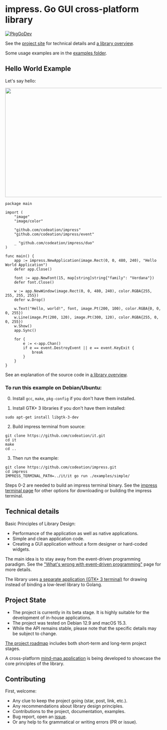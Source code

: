# impress. Go GUI cross-platform library

[![PkgGoDev](https://pkg.go.dev/badge/github.com/codeation/impress)](https://pkg.go.dev/github.com/codeation/impress)

See the [project site](https://codeation.github.io/impress/) for technical details and [a library overview](https://codeation.github.io/impress/library-overview.html).

Some usage examples are in the [examples folder](https://github.com/codeation/impress/tree/master/examples).

## Hello World Example

Let's say hello:

<img src="https://codeation.github.io/images/hello_small.png" width="545" height="350" />

```
package main

import (
    "image"
    "image/color"

    "github.com/codeation/impress"
    "github.com/codeation/impress/event"

    _ "github.com/codeation/impress/duo"
)

func main() {
    app := impress.NewApplication(image.Rect(0, 0, 480, 240), "Hello World Application")
    defer app.Close()

    font := app.NewFont(15, map[string]string{"family": "Verdana"})
    defer font.Close()

    w := app.NewWindow(image.Rect(0, 0, 480, 240), color.RGBA{255, 255, 255, 255})
    defer w.Drop()

    w.Text("Hello, world!", font, image.Pt(200, 100), color.RGBA{0, 0, 0, 255})
    w.Line(image.Pt(200, 120), image.Pt(300, 120), color.RGBA{255, 0, 0, 255})
    w.Show()
    app.Sync()

    for {
        e := <-app.Chan()
        if e == event.DestroyEvent || e == event.KeyExit {
            break
        }
    }
}
```

See an explanation of the source code in [a library overview](https://codeation.github.io/impress/library-overview.html).

### To run this example on Debian/Ubuntu:

0. Install `gcc`, `make`, `pkg-config` if you don't have them installed.

1. Install GTK+ 3 libraries if you don't have them installed:

```
sudo apt-get install libgtk-3-dev
```

2. Build impress terminal from source:

```
git clone https://github.com/codeation/it.git
cd it
make
cd ..
```

3. Then run the example:

```
git clone https://github.com/codeation/impress.git
cd impress
IMPRESS_TERMINAL_PATH=../it/it go run ./examples/simple/
```

Steps 0-2 are needed to build an impress terminal binary. See the [impress terminal page](https://codeation.github.io/impress/it-driver.html) for other options for downloading or building the impress terminal.

## Technical details

Basic Principles of Library Design:

- Performance of the application as well as native applications.
- Simple and clean application code.
- Creating a GUI application without a form designer or hard-coded widgets.

The main idea is to stay away from the event-driven programming paradigm. See the ["What's wrong with event-driven programming"](https://codeation.github.io/impress/what-is-wrong-with-event-oriented-programming.html) page for more details.

The library uses [a separate application (GTK+ 3 terminal)](https://codeation.github.io/impress/it-driver.html) for drawing instead of binding a low-level library to Golang.

## Project State

- The project is currently in its beta stage. It is highly suitable for the development of in-house applications.
- The project was tested on Debian 12.9 and macOS 15.3.
- While the API remains stable, please note that the specific details may be subject to change.

[The project roadmap](https://codeation.github.io/impress/roadmap.html) includes both short-term and long-term project stages.

A cross-platform [mind-map application](https://codeation.github.io/lineation/) is being developed to showcase the core principles of the library.

## Contributing

First, welcome:

- Any clue to keep the project going (star, post, link, etc.).
- Any recommendations about library design principles.
- Contributions to the project, documentation, examples.
- Bug report, open an [issue](https://github.com/codeation/impress/issues).
- Or any help to fix grammatical or writing errors (PR or issue).
